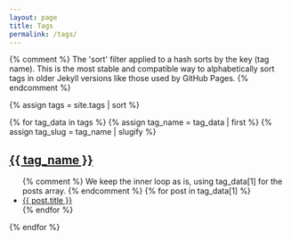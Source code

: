 ```yaml
---
layout: page
title: Tags
permalink: /tags/
---
```


{% comment %}
    The 'sort' filter applied to a hash sorts by the key (tag name).
    This is the most stable and compatible way to alphabetically sort tags 
    in older Jekyll versions like those used by GitHub Pages.
{% endcomment %}

{% assign tags = site.tags | sort %}

{% for tag_data in tags %}
  {% assign tag_name = tag_data | first %}
  {% assign tag_slug = tag_name | slugify %}

  <h2 id="{{ tag_slug }}"><a href="#{{ tag_slug }}">{{ tag_name }}</a></h2>
  <ul>
    {% comment %}
        We keep the inner loop as is, using tag_data[1] for the posts array.
    {% endcomment %}
    {% for post in tag_data[1] %}
      <li><a href="{{ site.baseurl }}{{ post.url }}">{{ post.title }}</a></li>
    {% endfor %}
  </ul>
{% endfor %}
